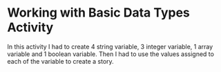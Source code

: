 # Working with Basic Data Types Activity
In this activity I had to create 4 string variable, 3 integer variable, 1 array variable and 1 boolean variable. Then I had to use the values assigned to each of the variable to create a story. 